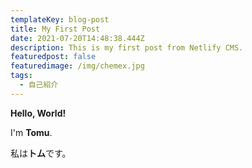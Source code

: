```yaml
---
templateKey: blog-post
title: My First Post
date: 2021-07-20T14:48:38.444Z
description: This is my first post from Netlify CMS.
featuredpost: false
featuredimage: /img/chemex.jpg
tags:
  - 自己紹介
---
```

**Hello, World!**

I'm **Tomu**.

私は**トム**です。